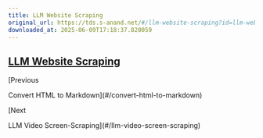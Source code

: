 ```yaml
---
title: LLM Website Scraping
original_url: https://tds.s-anand.net/#/llm-website-scraping?id=llm-website-scraping
downloaded_at: 2025-06-09T17:18:37.820059
---
```

[LLM Website Scraping](#/llm-website-scraping?id=llm-website-scraping)
----------------------------------------------------------------------

[Previous

Convert HTML to Markdown](#/convert-html-to-markdown)

[Next

LLM Video Screen-Scraping](#/llm-video-screen-scraping)